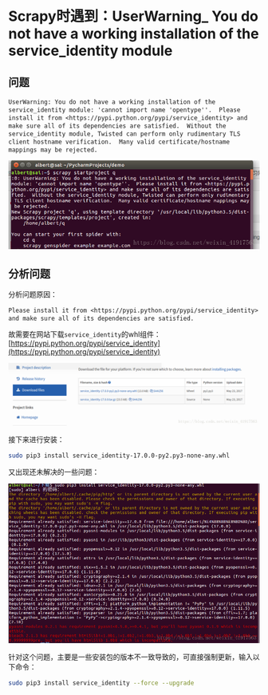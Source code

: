 ﻿# Scrapy时遇到：UserWarning_ You do not have a working installation of the service_identity module

## 问题

```
UserWarning: You do not have a working installation of the service_identity module: 'cannot import name 'opentype''.  Please install it from <https://pypi.python.org/pypi/service_identity> and make sure all of its dependencies are satisfied.  Without the service_identity module, Twisted can perform only rudimentary TLS client hostname verification.  Many valid certificate/hostname mappings may be rejected.
```

![1](./1.png)


## 分析问题
分析问题原因：

```
Please install it from <https://pypi.python.org/pypi/service_identity> and make sure all of its dependencies are satisfied.  
```

故需要在网站下载`service_identity`的whl组件：[https://pypi.python.org/pypi/service_identity](https://pypi.python.org/pypi/service_identity)

![2](./2.png)

接下来进行安装：

```bash
sudo pip3 install service_identity-17.0.0-py2.py3-none-any.whl
```

又出现还未解决的一些问题：

![3](./3.png)

针对这个问题，主要是一些安装包的版本不一致导致的，可直接强制更新，输入以下命令：

```bash
sudo pip3 install service_identity --force --upgrade
```



